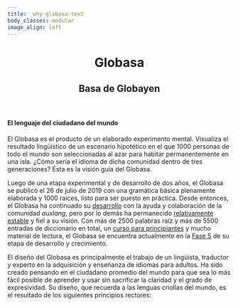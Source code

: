 ```yaml
---
title: _why-globasa-text
body_classes: modular
image_align: left
---
```


<header>
     <h1>Globasa</h1>
     <h2>Basa de Globayen</h2>
</header>

#### El lenguaje del ciudadano del mundo

El Globasa es el producto de un elaborado experimento mental. Visualiza el resultado lingüístico de un escenario hipotético en el que 1000 personas de todo el mundo son seleccionadas al azar para habitar permanentemente en una isla. ¿Cómo sería el idioma de dicha comunidad dentro de tres generaciones? Ésta es la visión guía del Globasa.

Luego de una etapa experimental y de desarrollo de dos años, el Globasa se publicó el 26 de julio de 2019 con una gramática básica plenamente elaborada y 1000 raíces, listo para ser puesto en práctica. Desde entonces, el Globasa ha continuado su [desarrollo](https://www.globasa.net/spa/max/alogi-ji-lilalogi) con la ayuda y colaboración de la comunidad _auxlang_, pero por lo demás ha permanecido [relativamente estable](https://www.reddit.com/r/Globasa/comments/qskclh/globasas_stability_comparison_of_original_globasa/) y fiel a su visión. Con más de 2500 palabras raíz y más de 5500 entradas de diccionario en total, un [curso para principiantes](https://xwexi.globasa.net/spa/darsu) y mucho material de lectura, el Globasa se encuentra actualmente en la [Fase 5](https://www.reddit.com/r/Globasa/comments/rt0tdl/fase_5/) de su etapa de desarrollo y crecimiento.

El diseño del Globasa es principalmente el trabajo de un lingüista, traductor y experto en la adquisición y enseñanza de idiomas para adultos. Ha sido creado pensando en el ciudadano promedio del mundo para que sea lo más fácil posible de aprender y usar sin sacrificar la claridad y el grado de expresividad. Su diseño, que recuerda a las lenguas criollas del mundo, es el resultado de los siguientes principios rectores: